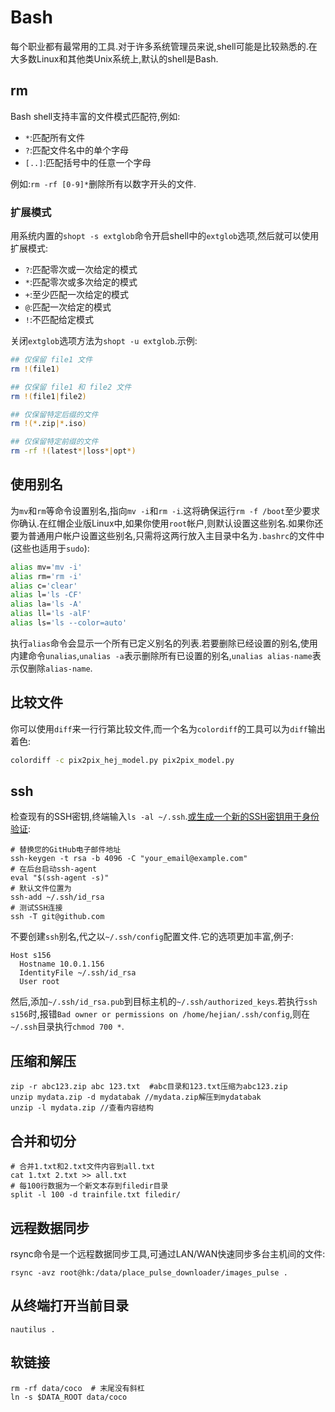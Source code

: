 # Bash
每个职业都有最常用的工具.对于许多系统管理员来说,shell可能是比较熟悉的.在大多数Linux和其他类Unix系统上,默认的shell是Bash.

## rm
Bash shell支持丰富的文件模式匹配符,例如:

- `*`:匹配所有文件
- `?`:匹配文件名中的单个字母
- `[..]`:匹配括号中的任意一个字母

例如:`rm -rf [0-9]*`删除所有以数字开头的文件.

### 扩展模式
用系统内置的`shopt -s extglob`命令开启shell中的`extglob`选项,然后就可以使用扩展模式:

- `?`:匹配零次或一次给定的模式
- `*`:匹配零次或多次给定的模式
- `+`:至少匹配一次给定的模式
- `@`:匹配一次给定的模式
- `!`:不匹配给定模式

关闭`extglob`选项方法为`shopt -u extglob`.示例:
```bash
## 仅保留 file1 文件
rm !(file1)

## 仅保留 file1 和 file2 文件
rm !(file1|file2)

## 仅保留特定后缀的文件
rm !(*.zip|*.iso)

## 仅保留特定前缀的文件
rm -rf !(latest*|loss*|opt*)
```

## 使用别名
为`mv`和`rm`等命令设置别名,指向`mv -i`和`rm -i`.这将确保运行`rm -f /boot`至少要求你确认.在红帽企业版Linux中,如果你使用`root`帐户,则默认设置这些别名.如果你还要为普通用户帐户设置这些别名,只需将这两行放入主目录中名为`.bashrc`的文件中(这些也适用于`sudo`):
```bash
alias mv='mv -i'
alias rm='rm -i'
alias c='clear'
alias l='ls -CF'
alias la='ls -A'
alias ll='ls -alF'
alias ls='ls --color=auto'
```

执行`alias`命令会显示一个所有已定义别名的列表.若要删除已经设置的别名,使用内建命令`unalias`,`unalias -a`表示删除所有已设置的别名,`unalias alias-name`表示仅删除`alias-name`.

## 比较文件
你可以使用`diff`来一行行第比较文件,而一个名为`colordiff`的工具可以为`diff`输出着色:
```bash
colordiff -c pix2pix_hej_model.py pix2pix_model.py
```

## ssh
检查现有的SSH密钥,终端输入`ls -al ~/.ssh`.[或生成一个新的SSH密钥用于身份验证](https://help.github.com/en/github/authenticating-to-github/connecting-to-github-with-ssh):
```
# 替换您的GitHub电子邮件地址
ssh-keygen -t rsa -b 4096 -C "your_email@example.com"
# 在后台启动ssh-agent
eval "$(ssh-agent -s)"
# 默认文件位置为
ssh-add ~/.ssh/id_rsa
# 测试SSH连接
ssh -T git@github.com
```

不要创建`ssh`别名,代之以`~/.ssh/config`配置文件.它的选项更加丰富,例子:
```
Host s156
  Hostname 10.0.1.156
  IdentityFile ~/.ssh/id_rsa
  User root
```

然后,添加`~/.ssh/id_rsa.pub`到目标主机的`~/.ssh/authorized_keys`.若执行`ssh s156`时,报错`Bad owner or permissions on /home/hejian/.ssh/config`,则在`~/.ssh`目录执行`chmod 700 *`.

## 压缩和解压
```
zip -r abc123.zip abc 123.txt  #abc目录和123.txt压缩为abc123.zip
unzip mydata.zip -d mydatabak //mydata.zip解压到mydatabak
unzip -l mydata.zip //查看内容结构
```

## 合并和切分
```
# 合并1.txt和2.txt文件内容到all.txt
cat 1.txt 2.txt >> all.txt
# 每100行数据为一个新文本存到filedir目录
split -l 100 -d trainfile.txt filedir/
```

## 远程数据同步
rsync命令是一个远程数据同步工具,可通过LAN/WAN快速同步多台主机间的文件:
```
rsync -avz root@hk:/data/place_pulse_downloader/images_pulse .
```

## 从终端打开当前目录
```
nautilus .
```

## 软链接
```
rm -rf data/coco  # 末尾没有斜杠
ln -s $DATA_ROOT data/coco
```
